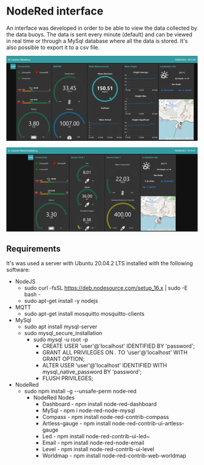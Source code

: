 # NodeRed interface

An interface was developed in order to be able to view the data collected by the data buoys. The data is sent every minute (default) and can be viewed in real time or through a MySql database where all the data is stored. It's also possible to export it to a csv file.

![](images/interface_WaveBuoy.PNG)

![](images/interface_WaterQualityBuoy.PNG)

## Requirements

It's was used a server with Ubuntu 20.04.2 LTS installed with the following software:

* NodeJS
    * sudo curl -fsSL https://deb.nodesource.com/setup_16.x | sudo -E bash -
    * sudo apt-get install -y nodejs
* MQTT
    * sudo apt-get install mosquitto mosquitto-clients
* MySql
    * sudo apt install mysql-server
    * sudo mysql_secure_installation
        * sudo mysql -u root -p
            * CREATE USER 'user'@'localhost' IDENTIFIED BY 'password';
            * GRANT ALL PRIVILEGES ON *.* TO 'user'@'localhost' WITH GRANT OPTION;
            * ALTER USER 'user'@'localhost' IDENTIFIED WITH mysql_native_password BY 'password';
            * FLUSH PRIVILEGES;
* NodeRed
    * sudo npm install -g --unsafe-perm node-red
        * NodeRed Nodes
            * Dashboard - npm install node-red-dashboard
            * MySql - npm i node-red-node-mysql
            * Compass - npm install node-red-contrib-compass
            * Artless-gauge - npm install node-red-contrib-ui-artless-gauge
            * Led - npm install node-red-contrib-ui-led~
            * Email - npm install node-red-node-email
            * Level - npm install node-red-contrib-ui-level
            * Worldmap - npm install node-red-contrib-web-worldmap